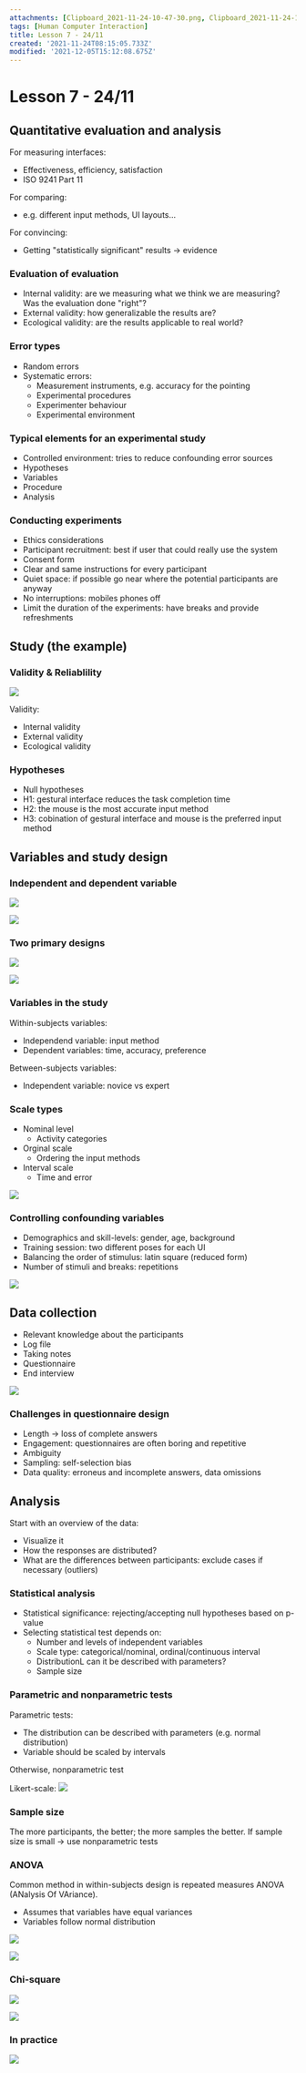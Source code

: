 ```yaml
---
attachments: [Clipboard_2021-11-24-10-47-30.png, Clipboard_2021-11-24-10-50-37.png, Clipboard_2021-11-24-10-50-45.png, Clipboard_2021-11-24-10-53-06.png, Clipboard_2021-11-24-10-53-15.png, Clipboard_2021-11-24-10-58-14.png, Clipboard_2021-11-24-10-59-57.png, Clipboard_2021-11-24-11-13-32.png, Clipboard_2021-11-24-11-19-53.png, Clipboard_2021-11-24-11-25-23.png, Clipboard_2021-11-24-11-27-43.png, Clipboard_2021-11-24-11-28-31.png, Clipboard_2021-11-24-11-31-32.png, Clipboard_2021-11-24-11-33-16.png, Clipboard_2021-11-24-11-36-23.png]
tags: [Human Computer Interaction]
title: Lesson 7 - 24/11
created: '2021-11-24T08:15:05.733Z'
modified: '2021-12-05T15:12:08.675Z'
---
```


# Lesson 7 - 24/11

## Quantitative evaluation and analysis

For measuring interfaces:
- Effectiveness, efficiency, satisfaction
- ISO 9241 Part 11

For comparing:
- e.g. different input methods, UI layouts...

For convincing:
- Getting "statistically significant" results -> evidence

### Evaluation of evaluation

- Internal validity: are we measuring what we think we are measuring? Was the evaluation done "right"?
- External validity: how generalizable the results are?
- Ecological validity: are the results applicable to real world?

### Error types

- Random errors
- Systematic errors:
  - Measurement instruments, e.g. accuracy for the pointing
  - Experimental procedures
  - Experimenter behaviour
  - Experimental environment

### Typical elements for an experimental study

- Controlled environment: tries to reduce confounding error sources
- Hypotheses
- Variables
- Procedure
- Analysis

### Conducting experiments

- Ethics considerations
- Participant recruitment: best if user that could really use the system
- Consent form
- Clear and same instructions for every participant
- Quiet space: if possible go near where the potential participants are anyway
- No interruptions: mobiles phones off
- Limit the duration of the experiments: have breaks and provide refreshments

## Study (the example)

### Validity & Reliablility

![](@attachment/Clipboard_2021-11-24-10-47-30.png)

Validity:
- Internal validity
- External validity
- Ecological validity

### Hypotheses

- Null hypotheses
- H1: gestural interface reduces the task completion time
- H2: the mouse is the most accurate input method
- H3: cobination of gestural interface and mouse is the preferred input method

## Variables and study design

### Independent and dependent variable

![](@attachment/Clipboard_2021-11-24-10-50-37.png)

![](@attachment/Clipboard_2021-11-24-10-50-45.png)

### Two primary designs

![](@attachment/Clipboard_2021-11-24-10-53-06.png)

![](@attachment/Clipboard_2021-11-24-10-53-15.png)

### Variables in the study

Within-subjects variables:
- Independend variable: input method
- Dependent variables: time, accuracy, preference

Between-subjects variables:
- Independent variable: novice vs expert

### Scale types

- Nominal level
  - Activity categories
- Orginal scale
  - Ordering the input methods
- Interval scale
  - Time and error

![](@attachment/Clipboard_2021-11-24-10-58-14.png)

### Controlling confounding variables

- Demographics and skill-levels: gender, age, background
- Training session: two different poses for each UI
- Balancing the order of stimulus: latin square (reduced form)
- Number of stimuli and breaks: repetitions

![](@attachment/Clipboard_2021-11-24-10-59-57.png)

## Data collection

- Relevant knowledge about the participants
- Log file
- Taking notes
- Questionnaire
- End interview

![](@attachment/Clipboard_2021-11-24-11-13-32.png)

### Challenges in questionnaire design

- Length -> loss of complete answers
- Engagement: questionnaires are often boring and repetitive
- Ambiguity
- Sampling: self-selection bias
- Data quality: erroneus and incomplete answers, data omissions

## Analysis

Start with an overview of the data:
- Visualize it
- How the responses are distributed?
- What are the differences between participants: exclude cases if necessary (outliers)

### Statistical analysis

- Statistical significance: rejecting/accepting null hypotheses based on p-value
- Selecting statistical test depends on:
  - Number and levels of independent variables
  - Scale type: categorical/nominal, ordinal/continuous interval
  - DistributionL can it be described with parameters?
  - Sample size

### Parametric and nonparametric tests

Parametric tests:
- The distribution can be described with parameters (e.g. normal distribution)
- Variable should be scaled by intervals

Otherwise, nonparametric test

Likert-scale:
![](@attachment/Clipboard_2021-11-24-11-19-53.png)

### Sample size

The more participants, the better; the more samples the better.
If sample size is small -> use nonparametric tests

### ANOVA

Common method in within-subjects design is repeated measures ANOVA (ANalysis Of VAriance).
- Assumes that variables have equal variances
- Variables follow normal distribution

![](@attachment/Clipboard_2021-11-24-11-25-23.png)

![](@attachment/Clipboard_2021-11-24-11-28-31.png)

### Chi-square

![](@attachment/Clipboard_2021-11-24-11-31-32.png)

![](@attachment/Clipboard_2021-11-24-11-33-16.png)

### In practice

![](@attachment/Clipboard_2021-11-24-11-36-23.png)
